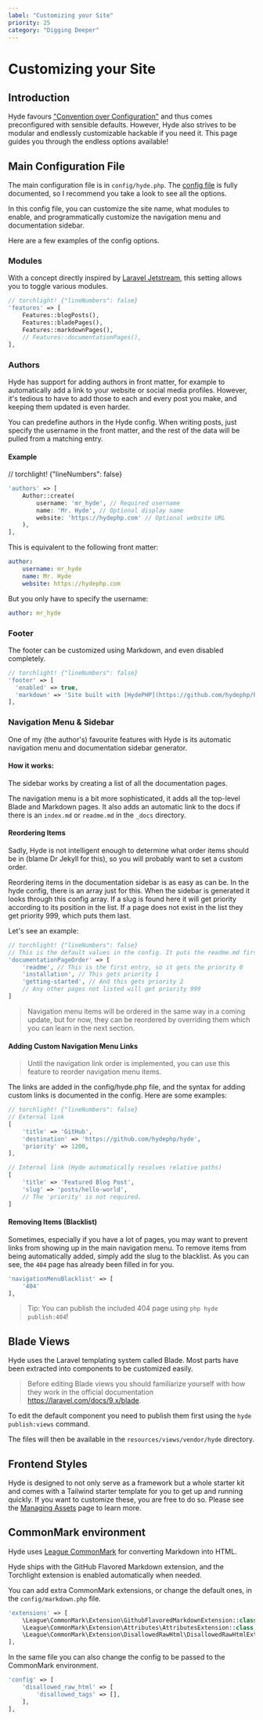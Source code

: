 ```yaml
---
label: "Customizing your Site"
priority: 25
category: "Digging Deeper"
---
```


# Customizing your Site

## Introduction

Hyde favours <a href="https://en.wikipedia.org/wiki/Convention_over_configuration">"Convention over Configuration"</a>
and thus comes preconfigured with sensible defaults. However, Hyde also strives to be modular and endlessly customizable hackable if you need it. This page guides you through the endless options available!


## Main Configuration File
The main configuration file is in `config/hyde.php`. The [config file](https://github.com/hydephp/hyde/blob/master/config/hyde.php) is fully documented, so I recommend you take a look to see all the options.

In this config file, you can customize the site name, what modules to enable, and programmatically customize the navigation menu and documentation sidebar. 

Here are a few examples of the config options.

### Modules
With a concept directly inspired by [Laravel Jetstream](https://jetstream.laravel.com/), this setting allows you to toggle various modules.
```php
// torchlight! {"lineNumbers": false}
'features' => [
    Features::blogPosts(),
    Features::bladePages(),
    Features::markdownPages(),
    // Features::documentationPages(),
],
```

### Authors
Hyde has support for adding authors in front matter, for example to
automatically add a link to your website or social media profiles.
However, it's tedious to have to add those to each and every
post you make, and keeping them updated is even harder.

You can predefine authors in the Hyde config.
When writing posts, just specify the username in the front matter,
and the rest of the data will be pulled from a matching entry.

#### Example
// torchlight! {"lineNumbers": false}
```php
'authors' => [
    Author::create(
        username: 'mr_hyde', // Required username
        name: 'Mr. Hyde', // Optional display name
        website: 'https://hydephp.com' // Optional website URL
    ),
],
```

This is equivalent to the following front matter:
```yaml
author:
    username: mr_hyde
    name: Mr. Hyde
    website: https://hydephp.com
```

But you only have to specify the username:
```yaml
author: mr_hyde
```

### Footer
The footer can be customized using Markdown, and even disabled completely.

```php
// torchlight! {"lineNumbers": false}
'footer' => [
  'enabled' => true,
  'markdown' => 'Site built with [HydePHP](https://github.com/hydephp/hyde).'
],
```

### Navigation Menu & Sidebar
One of my (the author's) favourite features with Hyde is its automatic navigation menu and documentation sidebar generator.

#### How it works:
The sidebar works by creating a list of all the documentation pages.

The navigation menu is a bit more sophisticated, it adds all the top-level Blade and Markdown pages. It also adds an automatic link to the docs if there is an `index.md` or `readme.md` in the `_docs` directory.

#### Reordering Items
Sadly, Hyde is not intelligent enough to determine what order items should be in (blame Dr Jekyll for this), so you will probably want to set a custom order.

Reordering items in the documentation sidebar is as easy as can be. In the hyde config, there is an array just for this. When the sidebar is generated it looks through this config array. If a slug is found here it will get priority according to its position in the list. If a page does not exist in the list they get priority 999, which puts them last.

Let's see an example:
```php
// torchlight! {"lineNumbers": false}
// This is the default values in the config. It puts the readme.md first in order.
'documentationPageOrder' => [
    'readme', // This is the first entry, so it gets the priority 0
    'installation', // This gets priority 1
    'getting-started', // And this gets priority 2
    // Any other pages not listed will get priority 999 
]
```

> Navigation menu items will be ordered in the same way in a coming update, but for now, they can be reordered by overriding them which you can learn in the next section.

#### Adding Custom Navigation Menu Links
> Until the navigation link order is implemented, you can use this feature to reorder navigation menu items.

The links are added in the config/hyde.php file, and the syntax for adding custom links is documented in the config. Here are some examples:

```php
// torchlight! {"lineNumbers": false}
// External link
[
    'title' => 'GitHub',
    'destination' => 'https://github.com/hydephp/hyde',
    'priority' => 1200,
],

// Internal link (Hyde automatically resolves relative paths)
[
    'title' => 'Featured Blog Post',
    'slug' => 'posts/hello-world',
    // The 'priority' is not required.
]
```

#### Removing Items (Blacklist)

Sometimes, especially if you have a lot of pages, you may want to prevent links from showing up in the main navigation menu. To remove items from being automatically added, simply add the slug to the blacklist. As you can see, the `404` page has already been filled in for you.

```php
'navigationMenuBlacklist' => [
    '404'
],
```

> Tip: You can publish the included 404 page using `php hyde publish:404`!

## Blade Views
Hyde uses the Laravel templating system called Blade. Most parts have been extracted into components to be customized easily.

> Before editing Blade views you should familiarize yourself with how they work in the official documentation https://laravel.com/docs/9.x/blade.

To edit the default component you need to publish them first using the `hyde publish:views` command.

The files will then be available in the `resources/views/vendor/hyde` directory.

## Frontend Styles
Hyde is designed to not only serve as a framework but a whole starter kit and comes with a Tailwind starter template for you to get up and running quickly. If you want to customize these, you are free to do so. Please see the [Managing Assets](managing-assets.html) page to learn more.


## CommonMark environment

Hyde uses [League CommonMark](https://commonmark.thephpleague.com/) for converting Markdown into HTML.

Hyde ships with the GitHub Flavored Markdown extension, and 
the Torchlight extension is enabled automatically when needed.

You can add extra CommonMark extensions, or change the default ones, in the `config/markdown.php` file.

```php
'extensions' => [
	\League\CommonMark\Extension\GithubFlavoredMarkdownExtension::class,
	\League\CommonMark\Extension\Attributes\AttributesExtension::class,
	\League\CommonMark\Extension\DisallowedRawHtml\DisallowedRawHtmlExtension::class,
],
```

In the same file you can also change the config to be passed to the CommonMark environment.

```php
'config' => [
	'disallowed_raw_html' => [
		'disallowed_tags' => [],
	],
],
```
